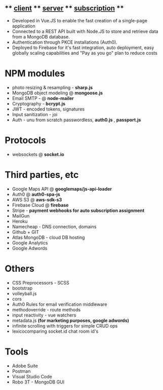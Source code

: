 ## ** [client](https://github.com/andrei-deeyu/4truckLoad-client) ** [server](https://github.com/andrei-deeyu/4truckLoad-server) ** [subscription](https://github.com/andrei-deeyu/4truckLoad-subscription) **
* Developed in Vue.JS to enable the fast creation of a single-page application
* Connected to a REST API built with Node.JS to store and retrieve data from a MongoDB database.
* Authentication through PKCE installations (Auth0).
* Deployed to Firebase for it's fast integration, auto deployment, easy globally scaling capabilities and "Pay as you go" plan to reduce costs

# NPM modules
* photo resizing & resampling - __sharp.js__
* MongoDB object modeling @ __mongoose.js__
* Email SMTP - @ __node-mailer__
* Cryptography - __bcrypt.js__
* JWT - encoded tokens, signatures
* Input sanitization - joi
* Auth - unu from scratch passwordless, __auth0.js__ , __passport.js__


# Protocols
* websockets @ __socket.io__

# Third parties, etc
* Google Maps API @ __googlemaps/js-api-loader__
* Auth0 @ __auth0-spa-js__
* AWS S3 @ __aws-sdk-s3__
* Firebase Cloud @ __firebase__
* Stripe - __payment webhooks for auto subscription assignment__ 
* MailGun
* Heroku
* Namecheap - DNS connection, domains
* Github + GIT
* Atlas MongoDB - cloud DB hosting
* Google Analytics
* Google Adwords



# Others
* CSS Preprocessors - SCSS
* bootstrap
* volleyball.js
* cors
* Auth0 Rules for email verification middleware
* methodoverride - route methods
* input reactivity - vue watchers
* metadata.js __(for marketing purposes, google adwords)__
* infinite scrolling with triggers for simple CRUD ops
* lexicocomparing socket.id chat room id's



# Tools 
* Adobe Suite
* Postman
* Visual Studio Code
* Robo 3T - MongoDB GUI




